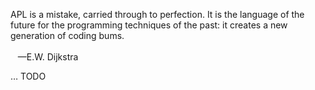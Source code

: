 <p class="verse">
APL is a mistake, carried through to perfection. It is the language of the future for the programming techniques of the past: it creates a new generation of coding bums.<br />
<br />
&#xa0;&#xa0;&#xa0;&#x2014;E.W. Dijkstra<br />
</p>

&#x2026; TODO